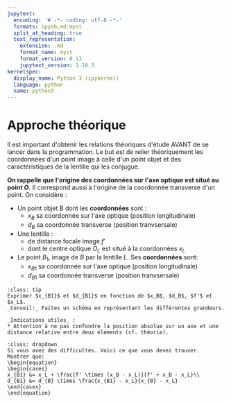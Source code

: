```yaml
---
jupytext:
  encoding: '# -*- coding: utf-8 -*-'
  formats: ipynb,md:myst
  split_at_heading: true
  text_representation:
    extension: .md
    format_name: myst
    format_version: 0.13
    jupytext_version: 1.10.3
kernelspec:
  display_name: Python 3 (ipykernel)
  language: python
  name: python3
---
```


# Approche théorique

Il est important d'obtenir les relations théoriques d'étude AVANT de se lancer dans la programmation. Le but est de relier théoriquement les coordonnées d'un point image à celle d'un point objet et des caractéristiques de la lentille qui les conjugue.

__On rappelle que l'origine des coordonnées sur l'axe optique est situé au point $O$.__ Il correspond aussi à l'origine de la coordonnée transverse d'un point. On considère :
* Un point objet B dont les __coordonnées__ sont :
    * $x_B$ sa coordonnée sur l'axe optique (position longitudinale)
    * $d_B$ sa coordonnée transverse (position tranvsersale)
* Une lentille :
    * de distance focale image $f'$
    * dont le centre optique $O_L$ est situé à la coordonnées $x_L$
* Le point $B_1$, image de $B$ par la lentille $L$. Ses __coordonnées__ sont:
    * $x_{B1}$ sa coordonnée sur l'axe optique (position longitudinale)
    * $d_{B1}$ sa coordonnée transverse (position tranvsersale)

````{admonition} Exercice
:class: tip
Exprimer $x_{B1}$ et $d_{B1}$ en fonction de $x_B$, $d_B$, $f'$ et $x_L$.  
_Conseil:_ Faites un schéma en représentant les différentes grandeurs.
````
```{hint}
_Indications utiles_ :
* Attention à ne pas confondre la position absolue sur un axe et une distance relative entre deux éléments (cf. théorie).
```
````{hint}
:class: dropdown
Si vous avez des difficultés. Voici ce que vous devez trouver.
Montrer que:
\begin{equation}
\begin{cases}
x_{B1} &= x_L + \frac{f' \times (x_B - x_L)}{f' + x_B - x_L}\\
d_{B1} &= d_{B} \times \frac{x_{B1} - x_L}{x_{B} - x_L}
\end{cases}
\end{equation}
````
